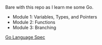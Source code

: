 Bare with this repo as I learn me some Go.

- Module 1: Variables, Types, and Pointers
- Module 2: Functions
- Module 3: Branching

[Go Language Spec](https://golang.org/ref/spec)

